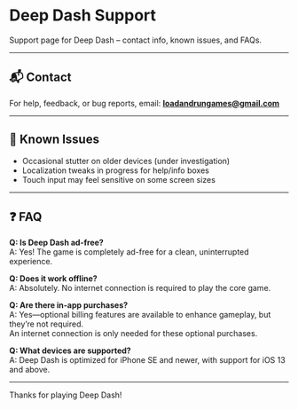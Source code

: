 # Deep Dash Support

Support page for Deep Dash – contact info, known issues, and FAQs.

---

## 📬 Contact

For help, feedback, or bug reports, email: **loadandrungames@gmail.com**

---

## 🐞 Known Issues

- Occasional stutter on older devices (under investigation)  
- Localization tweaks in progress for help/info boxes  
- Touch input may feel sensitive on some screen sizes

---

## ❓ FAQ

**Q: Is Deep Dash ad-free?**  
A: Yes! The game is completely ad-free for a clean, uninterrupted experience.

**Q: Does it work offline?**  
A: Absolutely. No internet connection is required to play the core game.

**Q: Are there in-app purchases?**  
A: Yes—optional billing features are available to enhance gameplay, but they’re not required.  
An internet connection is only needed for these optional purchases.

**Q: What devices are supported?**  
A: Deep Dash is optimized for iPhone SE and newer, with support for iOS 13 and above.

---

Thanks for playing Deep Dash!

